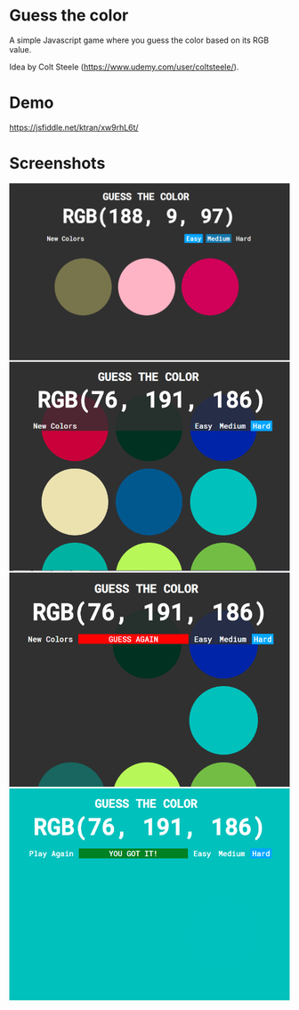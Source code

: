 # Guess the color

A simple Javascript game where you guess the color based on its RGB value. 

Idea by Colt Steele (https://www.udemy.com/user/coltsteele/).

# Demo

https://jsfiddle.net/ktran/xw9rhL6t/

# Screenshots

![Guess-the-color screenshot 1](Screenshots/1.png)
![Guess-the-color screenshot 2](Screenshots/2.png)
![Guess-the-color screenshot 3](Screenshots/3.png)
![Guess-the-color screenshot 4](Screenshots/4.png)

